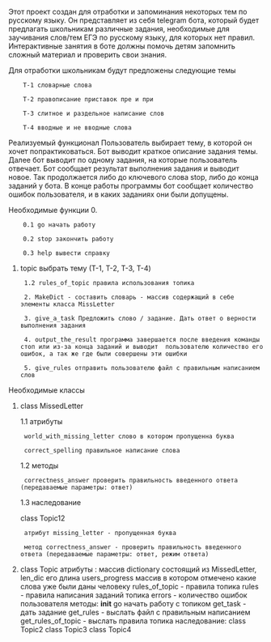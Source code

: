 Этот проект создан для отработки и запоминания некоторых тем по русскому языку. Он представляет из себя telegram бота, который будет предлагать школьникам различные задания, необходимые для заучивания слов/тем ЕГЭ по русскому языку, для которых нет правил. Интерактивные занятия в боте должны помочь детям запомнить сложный материал и проверить свои знания.

Для отработки школьникам будут предложены следующие темы

        Т-1 словарные слова

        Т-2 правописание приставок пре и при

        Т-3 слитное и раздельное написание слов

        Т-4 вводные и не вводные слова

Реализуемый функционал
Пользователь выбирает тему, в которой он хочет попрактиковаться. Бот выводит краткое описание задания темы. Далее бот выводит по одному задания, на которые пользователь отвечает. Бот сообщает результат выполнения задания и выводит новое. Так продолжается либо до ключевого слова stop, либо до конца заданий у бота.
В конце работы программы бот сообщает количество ошибок пользователя, и в каких заданиях они были допущены.

Необходимые функции
0. 

        0.1 go начать работу
    
        0.2 stop закончить работу
    
        0.3 help вывести справку
    
1. topic выбрать тему (Т-1, T-2, T-3, T-4)

        1.2 rules_of_topic правила использования топика

        2. MakeDict - составить словарь - массив содержащий в себе элементы класса MissLetter

        3. give_a_task Предложить слово / задание. Дать ответ о верности выполнения задания

        4. output_the_result программа завершается после введения команды стоп или из-за конца заданий и выводит  пользователю количество его ошибок, а так же где были совершены эти ошибки

        5. give_rules отправить пользователю файл с правильным написанием слов

Необходимые классы

1. class MissedLetter

    1.1 атрибуты
    
        world_with_missing_letter слово в котором пропущенна буква
        
        correct_spelling правильное написание слова
        
    1.2 методы
    
        correctness_answer проверить правильность введенного ответа (передаваемые параметры: ответ)
        
    1.3 наследование
    
    class Topic12
    
        атрибут missing_letter - пропущенная буква
        
        метод correctness_answer - проверить правильность введенного ответа (передаваемые параметры: ответ, режим ответа)

2. class Topic
    атрибуты : 
        массив dictionary состоящий из MissedLetter, 
        len_dic его длина
        users_progress массив в котором отмечено какие слова уже были даны человеку
        rules_of_topic - правила топика
        rules - правила написания заданий топика
        errors - количество ошибок пользователя
    методы:
        __init__
        go начать работу с топиком
        get_task - дать задание
        get_rules - выслать файл с правильным написанием
        get_rules_of_topic - выслать правила топика
    наследование:
        class Topic2
        class Topic3
        class Topic4
